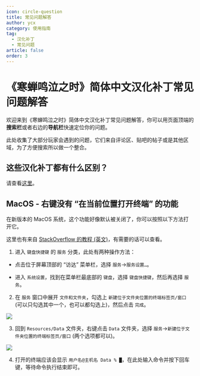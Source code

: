 ```yaml
---
icon: circle-question
title: 常见问题解答
author: ycx
category: 使用指南
tag:
  - 汉化补丁
  - 常见问题
article: false
order: 3
---
```


# 《寒蝉鸣泣之时》简体中文汉化补丁常见问题解答

欢迎来到《寒蝉鸣泣之时》简体中文汉化补丁常见问题解答，你可以用页面顶端的**搜索栏**或者右边的**导航栏**快速定位你的问题。

此处收集了大部分玩家会遇到的问题，它们来自评论区、贴吧的帖子或是其他区域，为了方便搜索所以做一个整合。

## 这些汉化补丁都有什么区别？

请查看[这里](main.md#%E6%B1%89%E5%8C%96%E8%A1%A5%E4%B8%81%E7%9A%84%E7%89%88%E6%9C%AC)。

## MacOS - 右键没有 “在当前位置打开终端” 的功能

在新版本的 MacOS 系统，这个功能好像默认被关闭了，你可以按照以下方法打开它。

这里也有来自 [StackOverflow 的教程 (英文)](https://stackoverflow.com/a/7054045)，有需要的话可以查看。

1. 进入 `键盘快捷键` 的 `服务` 分类，此处有两种操作方法：

- 点击位于屏幕顶部的 “访达” 菜单栏，选择 `服务`→`服务设置…`。  

- 进入 `系统设置`，找到在菜单栏最底部的 `键盘`，选择 `键盘快捷键`，然后再选择 `服务`。

2. 在 `服务` 窗口中展开 `文件和文件夹`，勾选上 `新建位于文件夹位置的终端标签页/窗口` (可以只勾选其中一个，也可以都勾选上)，然后点击 `完成`。

![](https://cdn.iycx.top/higurashi/guide/install-mac-1.png)  

3. 回到 `Resources/Data` 文件夹，右键点击 `Data` 文件夹，选择 `服务`→`新建位于文件夹位置的终端标签页/窗口` (两个选项都可以)。

![](https://cdn.iycx.top/higurashi/guide/install-mac-2.png)  

4. 打开的终端应该会显示 `用户名@主机名 Data % █`，在此处输入命令并按下回车键，等待命令执行结束即可。